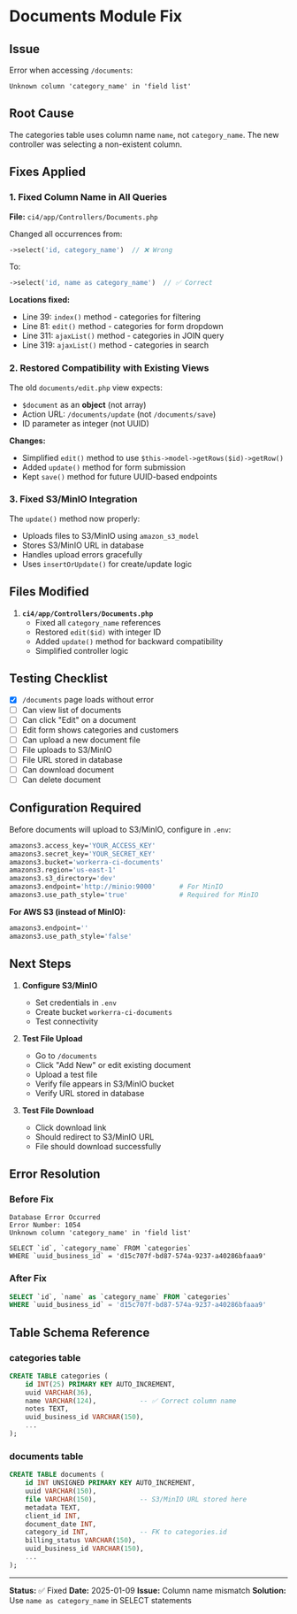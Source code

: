 # Documents Module Fix

## Issue
Error when accessing `/documents`:
```
Unknown column 'category_name' in 'field list'
```

## Root Cause
The categories table uses column name `name`, not `category_name`. The new controller was selecting a non-existent column.

## Fixes Applied

### 1. Fixed Column Name in All Queries

**File:** `ci4/app/Controllers/Documents.php`

Changed all occurrences from:
```php
->select('id, category_name')  // ❌ Wrong
```

To:
```php
->select('id, name as category_name')  // ✅ Correct
```

**Locations fixed:**
- Line 39: `index()` method - categories for filtering
- Line 81: `edit()` method - categories for form dropdown
- Line 311: `ajaxList()` method - categories in JOIN query
- Line 319: `ajaxList()` method - categories in search

### 2. Restored Compatibility with Existing Views

The old `documents/edit.php` view expects:
- `$document` as an **object** (not array)
- Action URL: `/documents/update` (not `/documents/save`)
- ID parameter as integer (not UUID)

**Changes:**
- Simplified `edit()` method to use `$this->model->getRows($id)->getRow()`
- Added `update()` method for form submission
- Kept `save()` method for future UUID-based endpoints

### 3. Fixed S3/MinIO Integration

The `update()` method now properly:
- Uploads files to S3/MinIO using `amazon_s3_model`
- Stores S3/MinIO URL in database
- Handles upload errors gracefully
- Uses `insertOrUpdate()` for create/update logic

## Files Modified

1. **`ci4/app/Controllers/Documents.php`**
   - Fixed all `category_name` references
   - Restored `edit($id)` with integer ID
   - Added `update()` method for backward compatibility
   - Simplified controller logic

## Testing Checklist

- [x] `/documents` page loads without error
- [ ] Can view list of documents
- [ ] Can click "Edit" on a document
- [ ] Edit form shows categories and customers
- [ ] Can upload a new document file
- [ ] File uploads to S3/MinIO
- [ ] File URL stored in database
- [ ] Can download document
- [ ] Can delete document

## Configuration Required

Before documents will upload to S3/MinIO, configure in `.env`:

```bash
amazons3.access_key='YOUR_ACCESS_KEY'
amazons3.secret_key='YOUR_SECRET_KEY'
amazons3.bucket='workerra-ci-documents'
amazons3.region='us-east-1'
amazons3.s3_directory='dev'
amazons3.endpoint='http://minio:9000'      # For MinIO
amazons3.use_path_style='true'             # Required for MinIO
```

**For AWS S3 (instead of MinIO):**
```bash
amazons3.endpoint=''
amazons3.use_path_style='false'
```

## Next Steps

1. **Configure S3/MinIO**
   - Set credentials in `.env`
   - Create bucket `workerra-ci-documents`
   - Test connectivity

2. **Test File Upload**
   - Go to `/documents`
   - Click "Add New" or edit existing document
   - Upload a test file
   - Verify file appears in S3/MinIO bucket
   - Verify URL stored in database

3. **Test File Download**
   - Click download link
   - Should redirect to S3/MinIO URL
   - File should download successfully

## Error Resolution

### Before Fix
```
Database Error Occurred
Error Number: 1054
Unknown column 'category_name' in 'field list'

SELECT `id`, `category_name` FROM `categories`
WHERE `uuid_business_id` = 'd15c707f-bd87-574a-9237-a40286bfaaa9'
```

### After Fix
```sql
SELECT `id`, `name` as `category_name` FROM `categories`
WHERE `uuid_business_id` = 'd15c707f-bd87-574a-9237-a40286bfaaa9'
```

## Table Schema Reference

### categories table
```sql
CREATE TABLE categories (
    id INT(25) PRIMARY KEY AUTO_INCREMENT,
    uuid VARCHAR(36),
    name VARCHAR(124),           -- ✅ Correct column name
    notes TEXT,
    uuid_business_id VARCHAR(150),
    ...
);
```

### documents table
```sql
CREATE TABLE documents (
    id INT UNSIGNED PRIMARY KEY AUTO_INCREMENT,
    uuid VARCHAR(150),
    file VARCHAR(150),           -- S3/MinIO URL stored here
    metadata TEXT,
    client_id INT,
    document_date INT,
    category_id INT,             -- FK to categories.id
    billing_status VARCHAR(150),
    uuid_business_id VARCHAR(150),
    ...
);
```

---

**Status:** ✅ Fixed
**Date:** 2025-01-09
**Issue:** Column name mismatch
**Solution:** Use `name as category_name` in SELECT statements
